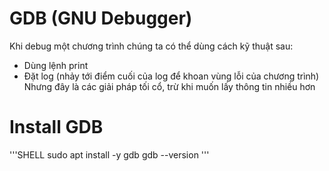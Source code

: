 # GDB (GNU Debugger)

Khi debug một chương trình chúng ta có thể dùng cách kỹ thuật sau:
- Dùng lệnh print
- Đặt log (nhảy tới điểm cuối của log để khoan vùng lỗi của chương trình)
Nhưng đây là các giải pháp tối cổ, trừ khi muốn lấy thông tin nhiều hơn 

# Install GDB

'''SHELL
sudo apt install -y gdb
gdb --version
'''
 
